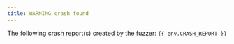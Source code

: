 ```yaml
---
title: WARNING crash found
---
```

The following crash report(s) created by the fuzzer:
```{{ env.CRASH_REPORT }}```
